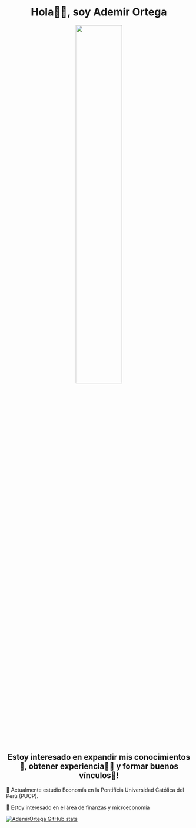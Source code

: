 <h1 align= "center"><b>Hola🙋‍♂️, soy Ademir Ortega</b></h1>
<p align="center"><img width=50% src="https://media.giphy.com/media/IThjAlJnD9WNO/giphy.gif"></p>
<h2 align= "center"><b>Estoy interesado en expandir mis conocimientos🧠, obtener experiencia👨‍🏭 y formar buenos vínculos🤝!</b></h2>

🌱 Actualmente estudio Economía en la Pontificia Universidad Católica del Perú (PUCP).

💬 Estoy interesado en el área de finanzas y microeconomía


[![AdemirOrtega GitHub stats](https://github-readme-stats.vercel.app/api?username=AdemirOrtega)](https://github.com/AdemirOrtega/github-readme-stats)
